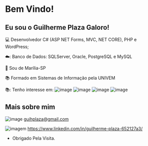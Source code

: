 # Bem Vindo!

 

## Eu sou o Guilherme Plaza Galoro!

 

:computer: Desenvolvedor C# (ASP NET Forms, MVC, NET CORE), PHP e WordPress;

☁️: Banco de Dados: SQLServer, Oracle, PostgreSQL e MySQL

:house_with_garden: Sou de Marília-SP

:books: Formado em Sistemas de Informação pela UNIVEM

📚: Tenho interesse em:
![image](https://img.shields.io/badge/.NET-512BD4?style=for-the-badge&logo=dotnet&logoColor=white)
![image](https://img.shields.io/badge/C%23-239120?style=for-the-badge&logo=c-sharp&logoColor=white)
![image](https://img.shields.io/badge/PHP-777BB4?style=for-the-badge&logo=php&logoColor=white)
![image](https://img.shields.io/badge/Bootstrap-563D7C?style=for-the-badge&logo=bootstrap&logoColor=white)


## Mais sobre mim

![image](https://img.shields.io/badge/Gmail-D14836?style=for-the-badge&logo=gmail&logoColor=white)
 guihplaza@gmail.com

![imagem](https://img.shields.io/badge/LinkedIn-0077B5?style=for-the-badge&logo=linkedin&logoColor=white)
https://www.linkedin.com/in/guilherme-plaza-652127a3/


- Obrigado Pela Visita.

